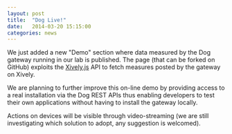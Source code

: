 ```yaml
---
layout: post
title:  "Dog Live!"
date:   2014-03-20 15:15:00
categories: news
---
```


We just added a new "Demo" section where data measured by the Dog gateway running in our lab is published. The page (that can be forked on GitHub) exploits the [Xively.js](http://xively.github.io/xively-js/) API to fetch measures posted by the gateway on Xively. 

We are planning to further improve this on-line demo by providing access to a real installation via the Dog REST APIs thus enabling developers to test their own applications without having to install the gateway locally. 

Actions on devices will be visible through video-streaming (we are still investigating which solution to adopt, any suggestion is welcomed).